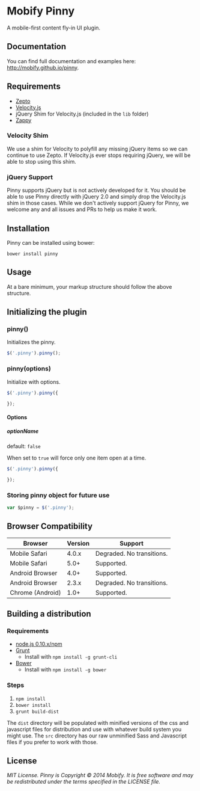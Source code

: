 # Mobify Pinny

A mobile-first content fly-in UI plugin.

## Documentation

You can find full documentation and examples here: http://mobify.github.io/pinny.

## Requirements

* [Zepto](http://zeptojs.com/)
* [Velocity.js](http://velocityjs.org)
* jQuery Shim for Velocity.js (included in the `lib` folder)
* [Zappy](https://github.com/mobify/zappy)

### Velocity Shim

We use a shim for Velocity to polyfill any missing jQuery items so we can continue to use Zepto. If Velocity.js ever stops requiring jQuery, we will be able to stop using this shim.

### jQuery Support

Pinny supports jQuery but is not actively developed for it. You should be able to use Pinny directly with jQuery 2.0 and simply drop the Velocity.js shim in those cases. While we don't actively support jQuery for Pinny, we welcome any and all issues and PRs to help us make it work.


## Installation

Pinny can be installed using bower:

```
bower install pinny
```

## Usage

At a bare minimum, your markup structure should follow the above structure.

## Initializing the plugin

### pinny()

Initializes the pinny.

```js
$('.pinny').pinny();
```

### pinny(options)

Initialize with options.

```js
$('.pinny').pinny({

});
```

#### Options

##### optionName

default: `false`

When set to `true` will force only one item open at a time.

```js
$('.pinny').pinny({

});
```

### Storing pinny object for future use

```js
var $pinny = $('.pinny');
```

## Browser Compatibility

| Browser           | Version | Support                    |
|-------------------|---------|----------------------------|
| Mobile Safari     | 4.0.x   | Degraded. No transitions.  |
| Mobile Safari     | 5.0+    | Supported.                 |
| Android Browser   | 4.0+    | Supported.                 |
| Android Browser   | 2.3.x   | Degraded. No transitions.  |
| Chrome (Android)  | 1.0+    | Supported.                 |


## Building a distribution

### Requirements
* [node.js 0.10.x/npm](http://nodejs.org/download/)
* [Grunt](http://gruntjs.com/)
    * Install with `npm install -g grunt-cli`
* [Bower](http://bower.io/)
    * Install with `npm install -g bower`

### Steps
1. `npm install`
1. `bower install`
1. `grunt build-dist`

The `dist` directory will be populated with minified versions of the css and javascript files for distribution and use with whatever build system you might use. The `src` directory has our raw unminified Sass and Javascript files if you prefer to work with those.

## License

_MIT License. Pinny is Copyright © 2014 Mobify. It is free software and may be redistributed under the terms specified in the LICENSE file._
